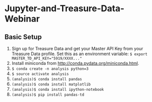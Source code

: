 # Jupyter-and-Treasure-Data-Webinar

## Basic Setup

1. Sign up for Treasure Data and get your Master API Key from your Treasure Data profile.   Set this as an environment variable:
```$ export MASTER_TD_API_KEY="5919/XXXX..."```
2. Install miniconda from http://conda.pydata.org/miniconda.html.
3. ```$ conda create -n analysis python=3```
4. ```$ source activate analysis```
5. ```(analysis)$ conda install pandas ```
6. ```(analysis)$ conda install matplotlib ```
7. ```(analysis)$ conda install ipython-notebook ```
8. ```(analysis)$ pip install pandas-td ```
